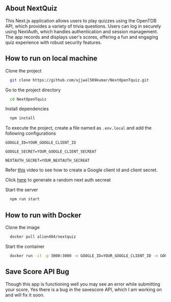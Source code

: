 ## About NextQuiz
This Next.js application allows users to play quizzes using the OpenTDB API, which provides a variety of trivia questions. Users can log in securely using NextAuth, which handles authentication and session management. The app records and displays user's scores, offering a fun and engaging quiz experience with robust security features.

## How to run on local machine

Clone the project

```bash
  git clone https://github.com/ujjwal509kumar/NextOpenTquiz.git
```

Go to the project directory

```bash
  cd NextOpenTquiz
```

Install dependencies

```bash
  npm install
```
To execute the project, create a file named as `.env.local` and add the following configurations

`GOOGLE_ID=YOUR_GOOGLE_CLIENT_ID`

`GOOGLE_SECRET=YOUR_GOOGLE_CLIENT_SECREAT`

`NEXTAUTH_SECRET=YOUR_NEXTAUTH_SECREAT`

Refer [this](https://www.youtube.com/watch?v=-vq32dsK_TI) video to see how to create a Google client id and client secret.

Click [here](https://generate-secret.vercel.app/32) to generate a random next auth secreat


Start the server

```bash
  npm run start
```

## How to run with Docker

Clone the image

```bash
  docker pull alien404/nextquiz
```
Start the container
```bash
  docker run -it -p 3000:3000 -e GOOGLE_ID=YOUR_GOOGLE_CLIENT_ID -e GOOGLE_SECRET=YOUR_GOOGLE_CLIENT_SECREAT alien404/nextquiz
```
##  Save Score API Bug

Though this app is functioning well you may see an error while submitting your score, Yes there is a bug in the savescore API, which I am working on and will fix it soon.

